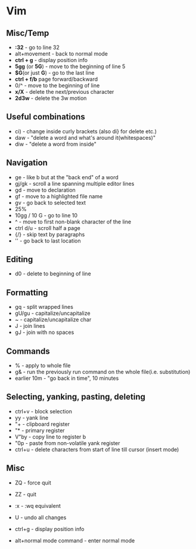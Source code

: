 # Vim

## Misc/Temp

* **:32** - go to line 32
* alt+movement - back to normal mode
* **ctrl + g** - display position info
* **5gg** (or **5G**) - move to the beginning of line 5
* **$G**(or just **G**) - go to the last line
* **ctrl + f/b** page forward/backward
* 0/^ - move to the beginning of line
* **x/X** - delete the next/previous character
* **2d3w** - delete the 3w motion 

## Useful combinations

* ci) - change inside curly brackets (also di} for delete etc.)
* daw - "delete a word and what's around it(whitespaces)"
* diw - "delete a word from inside"

## Navigation

* ge - like b but at the "back end" of a word
* gj/gk - scroll a line spanning multiple editor lines
* gd - move to declaration
* gf - move to a highlighted file name
* gv - go back to selected text
* 25%
* 10gg / 10 G - go to line 10
* ^ - move to first non-blank character of the line
* ctrl d/u - scroll half a page
* {/} - skip text by paragraphs
* '' - go back to last location

## Editing

* d0 - delete to beginning of line

## Formatting 

* gq - split wrapped lines
* gU/gu - capitalize/uncapitalize <motion>
* ~ - capitalize/uncapitalize char
* J - join lines
* gJ - join with no spaces

## Commands

* % - apply to whole file
* g& - run the previously run command on the whole file(i.e. substitution)
* earlier 10m - "go back in time", 10 minutes

## Selecting, yanking, pasting, deleting

* ctrl+v - block selection
* yy - yank line
* "+ - clipboard register
* "* - primary register
* V"by - copy line to register b
* "0p - paste from non-volatile yank register 
* ctrl+u - delete characters from start of line till cursor (insert mode)

## Misc

* ZQ - force quit
* ZZ - quit
* :x - :wq equivalent

* U - undo all changes
* ctrl+g - display position info
* alt+normal mode command - enter normal mode 
